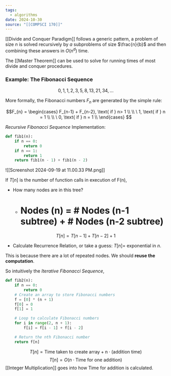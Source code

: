 ```yaml
---
tags:
  - algorithms
date: 2024-10-30
source: "[[COMPSCI 170]]"
---
```


[[Divide and Conquer Paradigm]] follows a generic pattern, a problem of size $n$ is solved recursively by $a$ subproblems of size $\frac{n}{b}$ and then combining these answers in $O(n^{d})$ time.

The [[Master Theorem]] can be used to solve for running times of most divide and conquer procedures. 

### Example: The Fibonacci Sequence

$$0, 1, 1, 2, 3, 5, 8, 13, 21, 34, . . .$$

 More formally, the Fibonacci numbers $F_n$ are generated by the simple rule:

$$F_{n} = 
\begin{cases} 
      F_{n-1} + F_{n-2}, \text{ if } n> 1 \\ \\
\
      1, \text{ if } n = 1 \\ \\
\
      0, \text{ if } n = 1 \\
   \end{cases}
$$

_Recursive Fibonacci Sequence_ Implementation:

```python
def fib1(n):
    if n == 0:
        return 0
    if n == 1:
        return 1
    return fib1(n - 1) + fib1(n - 2)

```

![[Screenshot 2024-09-19 at 11.00.33 PM.png]]

If $T[n]$ is the number of function calls in execution of F(n),

- How many nodes are in this tree? 
	-  # Nodes (n) = # Nodes (n-1 subtree) + # Nodes (n-2 subtree)

$$T[n] = T[n-1] +T[n-2]+1$$

- Calculate Recurrence Relation, or take a guess: $T[n] =$ exponential in $n$.

This is because there are a lot of repeated nodes. We should __reuse the computation__.

So intuitively the _Iterative Fibonacci Sequence_,

```python
def fib2(n):
    if n == 0:
        return 0
    # Create an array to store Fibonacci numbers
    f = [0] * (n + 1)
    f[0] = 0
    f[1] = 1

    # Loop to calculate Fibonacci numbers
    for i in range(2, n + 1):
        f[i] = f[i - 1] + f[i - 2]

    # Return the nth Fibonacci number
    return f[n]
```

$$T[n] = \text{Time taken to create array} + \text{n} \cdot \text{(addition time)}$$
$$T[n] = O(n \cdot \text{Time for one addition})$$[[Integer Multiplication]] goes into how Time for addition is calculated.
